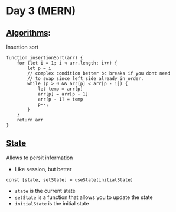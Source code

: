 # Day 3 (MERN)

## <ins>Algorithms</ins>:
Insertion sort
```
function insertionSort(arr) {
    for (let i = 1; i < arr.length; i++) {
        let p = i
        // complex condition better bc breaks if you dont need
        // to swap since left side already in order.
        while (p > 0 && arr[p] < arr[p - 1]) {
            let temp = arr[p]
            arr[p] = arr[p - 1]
            arr[p - 1] = temp
            p--;
        }
    }
    return arr
}
```

## <ins>State</ins>
Allows to persit information
- Like session, but better
```
const [state, setState] = useState(initialState)
```
- `state` is the current state
- `setState` is a function that allows you to update the state
- `initialState` is the initial state

